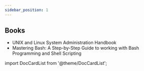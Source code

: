 ```yaml
---
sidebar_position: 1
---
```


## Books

- UNIX and Linux System Administration Handbook
- Mastering Bash: A Step-by-Step Guide to working with Bash Programming and Shell Scripting

import DocCardList from '@theme/DocCardList';

<DocCardList />
